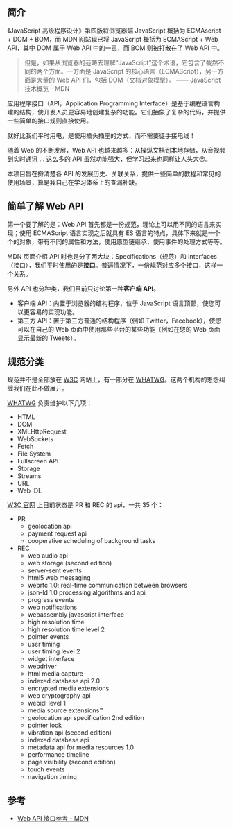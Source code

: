 ## 简介

《JavaScript 高级程序设计》第四版将浏览器端 JavaScript 概括为 ECMAscript + DOM + BOM，而 MDN 网站现已将 JavaScript 概括为 ECMAScript + Web API，其中 DOM 属于 Web API 中的一员，而 BOM 则被打散在了 Web API 中。

> 但是，如果从浏览器的范畴去理解“JavaScript”这个术语，它包含了截然不同的两个方面。一方面是 JavaScript 的核心语言（ECMAScript），另一方面是大量的 Web API 们，包括 DOM（文档对象模型）。 —— JavaScript 技术概览 - MDN

应用程序接口（API，Application Programming Interface）是基于编程语言构建的结构，使开发人员更容易地创建复杂的功能。它们抽象了复杂的代码，并提供一些简单的接口规则直接使用。

就好比我们平时用电，是使用插头插座的方式，而不需要徒手接电线！

随着 Web 的不断发展，Web API 也越来越多：从操纵文档到本地存储，从音视频到实时通讯 ... 这么多的 API 虽然功能强大，但学习起来也同样让人头大😵。

本项目旨在捋清楚各 API 的发展历史、关联关系，提供一些简单的教程和常见的使用场景，算是我自己在学习体系上的查漏补缺。

## 简单了解 Web API

第一个要了解的是：Web API 首先都是一份规范，理论上可以用不同的语言来实现；使用 ECMAScript 语言实现之后就具有 ES 语言的特点，具体下来就是一个个的对象，带有不同的属性和方法，使用原型链继承，使用事件的处理方式等等。

MDN 页面介绍 API 时也是分了两大块：Specifications（规范）和 Interfaces（接口），我们平时使用的是**接口**。普遍情况下，一份规范对应多个接口，这样一个关系。

另外 API 也分种类，我们目前只讨论第一种**客户端 API**。

- 客户端 API：内置于浏览器的结构程序，位于 JavaScript 语言顶部，使您可以更容易的实现功能。
- 第三方 API：置于第三方普通的结构程序（例如 Twitter，Facebook），使您可以在自己的 Web 页面中使用那些平台的某些功能（例如在您的 Web 页面显示最新的 Tweets）。

## 规范分类

规范并不是全部放在 [W3C](https://www.w3.org/TR/) 网站上，有一部分在 [WHATWG](https://spec.whatwg.org/)。这两个机构的恩怨纠缠我们在此不做展开。

[WHATWG](https://spec.whatwg.org/) 负责维护以下几项：

- HTML
- DOM
- XMLHttpRequest
- WebSockets
- Fetch
- File System
- Fullscreen API
- Storage
- Streams
- URL
- Web IDL

[W3C 官网](https://www.w3.org/TR/?tag=webapi) 上目前状态是 PR 和 REC 的 api，一共 35 个：

- PR
  - geolocation api
  - payment request api
  - cooperative scheduling of background tasks
- REC
  - web audio api
  - web storage (second edition)
  - server-sent events
  - html5 web messaging
  - webrtc 1.0: real-time communication between browsers
  - json-ld 1.0 processing algorithms and api
  - progress events
  - web notifications
  - webassembly javascript interface
  - high resolution time
  - high resolution time level 2
  - pointer events
  - user timing
  - user timing level 2
  - widget interface
  - webdriver
  - html media capture
  - indexed database api 2.0
  - encrypted media extensions
  - web cryptography api
  - webidl level 1
  - media source extensions™
  - geolocation api specification 2nd edition
  - pointer lock
  - vibration api (second edition)
  - indexed database api
  - metadata api for media resources 1.0
  - performance timeline
  - page visibility (second edition)
  - touch events
  - navigation timing

## 参考

- [Web API 接口参考 - MDN](https://developer.mozilla.org/zh-CN/docs/Web/API)